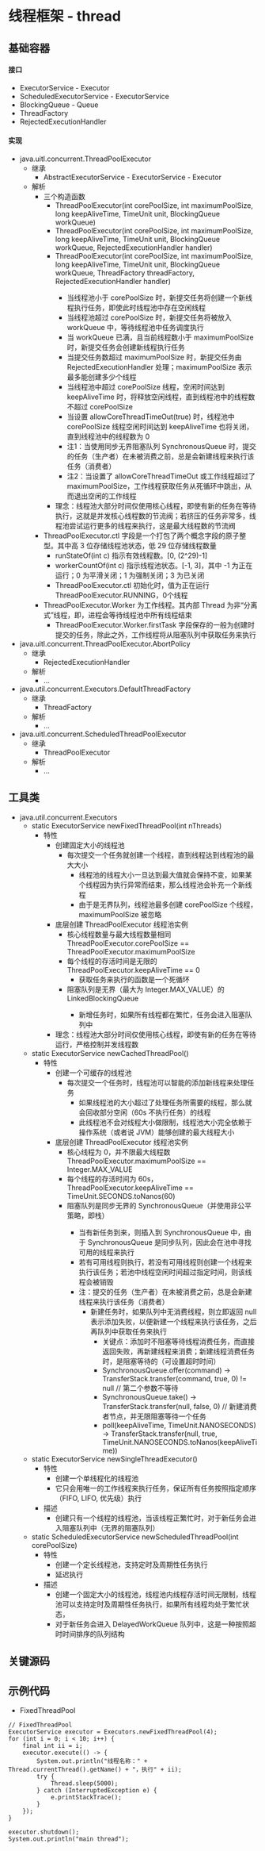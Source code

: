 # 线程框架 - thread

## 基础容器
#### 接口
* ExecutorService - Executor
* ScheduledExecutorService - ExecutorService
* BlockingQueue - Queue
* ThreadFactory
* RejectedExecutionHandler

#### 实现
* java.uitl.concurrent.ThreadPoolExecutor
	* 继承
		* AbstractExecutorService - ExecutorService - Executor
	* 解析
		* 三个构造函数
			* ThreadPoolExecutor(int corePoolSize, int maximumPoolSize, long keepAliveTime, TimeUnit unit, BlockingQueue<Runnable> workQueue)
			* ThreadPoolExecutor(int corePoolSize, int maximumPoolSize, long keepAliveTime, TimeUnit unit, BlockingQueue<Runnable> workQueue, RejectedExecutionHandler handler)
			* ThreadPoolExecutor(int corePoolSize, int maximumPoolSize, long keepAliveTime, TimeUnit unit, BlockingQueue<Runnable> workQueue, ThreadFactory threadFactory, RejectedExecutionHandler handler)
				* 当线程池小于 corePoolSize 时，新提交任务将创建一个新线程执行任务，即使此时线程池中存在空闲线程
				* 当线程池超过 corePoolSize 时，新提交任务将被放入 workQueue 中，等待线程池中任务调度执行
				* 当 workQueue 已满，且当前线程数小于 maximumPoolSize 时，新提交任务会创建新线程执行任务
				* 当提交任务数超过 maximumPoolSize 时，新提交任务由 RejectedExecutionHandler 处理；maximumPoolSize 表示最多能创建多少个线程
				* 当线程池中超过 corePoolSize 线程，空闲时间达到 keepAliveTime 时，将释放空闲线程，直到线程池中的线程数不超过 corePoolSize
				* 当设置 allowCoreThreadTimeOut(true) 时，线程池中 corePoolSize 线程空闲时间达到 keepAliveTime 也将关闭，直到线程池中的线程数为 0
				* 注1：当使用同步无界阻塞队列 SynchronousQueue 时，提交的任务（生产者）在未被消费之前，总是会新建线程来执行该任务（消费者）
				* 注2：当设置了 allowCoreThreadTimeOut 或工作线程超过了 maximumPoolSize，工作线程获取任务从死循环中跳出，从而退出空闲的工作线程
			* 理念：线程池大部分时间仅使用核心线程，即使有新的任务在等待执行，这就是并发核心线程数的节流阀；若挤压的任务非常多，线程池尝试运行更多的线程来执行，这是最大线程数的节流阀
		* ThreadPoolExecutor.ctl 字段是一个打包了两个概念字段的原子整型。其中高 3 位存储线程池状态，低 29 位存储线程数量
			* runStateOf(int c) 指示有效线程数。[0, (2^29)-1]
			* workerCountOf(int c) 指示线程池状态。[-1, 3]，其中 -1 为正在运行；0 为平滑关闭；1 为强制关闭；3 为已关闭
			* ThreadPoolExecutor.ctl 初始化时，值为正在运行 ThreadPoolExecutor.RUNNING，0个线程
		* ThreadPoolExecutor.Worker 为工作线程。其内部 Thread 为非“分离式”线程，即，进程会等待线程池中所有线程结束
			* ThreadPoolExecutor.Worker.firstTask 字段保存的一般为创建时提交的任务，除此之外，工作线程将从阻塞队列中获取任务来执行
* java.uitl.concurrent.ThreadPoolExecutor.AbortPolicy
	* 继承
		* RejectedExecutionHandler
	* 解析
		* ...
* java.util.concurrent.Executors.DefaultThreadFactory
	* 继承
		* ThreadFactory
	* 解析
		* ...
* java.uitl.concurrent.ScheduledThreadPoolExecutor
	* 继承
		* ThreadPoolExecutor
	* 解析
		* ...

## 工具类
* java.util.concurrent.Executors
	* static ExecutorService newFixedThreadPool(int nThreads)
		* 特性
			* 创建固定大小的线程池
				* 每次提交一个任务就创建一个线程，直到线程达到线程池的最大大小
					* 线程池的线程大小一旦达到最大值就会保持不变，如果某个线程因为执行异常而结束，那么线程池会补充一个新线程
					* 由于是无界队列，线程池最多创建 corePoolSize 个线程，maximumPoolSize 被忽略
			* 底层创建 ThreadPoolExecutor 线程池实例
				* 核心线程数量与最大线程数量相同 ThreadPoolExecutor.corePoolSize == ThreadPoolExecutor.maximumPoolSize
				* 每个线程的存活时间是无限的 ThreadPoolExecutor.keepAliveTime == 0
					* 获取任务来执行的函数是一个死循环
				* 阻塞队列是无界（最大为 Integer.MAX_VALUE）的 LinkedBlockingQueue<Runnable>
					* 新增任务时，如果所有线程都在繁忙，任务会进入阻塞队列中
			* 理念：线程池大部分时间仅使用核心线程，即使有新的任务在等待运行，严格控制并发线程数
	* static ExecutorService newCachedThreadPool()
		* 特性
			* 创建一个可缓存的线程池
				* 每次提交一个任务时，线程池可以智能的添加新线程来处理任务
					* 如果线程池的大小超过了处理任务所需要的线程，那么就会回收部分空闲（60s 不执行任务）的线程
					* 此线程池不会对线程大小做限制，线程池大小完全依赖于操作系统（或者说 JVM）能够创建的最大线程大小
			* 底层创建 ThreadPoolExecutor 线程池实例
				* 核心线程为 0，并不限最大线程数 ThreadPoolExecutor.maximumPoolSize == Integer.MAX_VALUE
				* 每个线程的存活时间为 60s，ThreadPoolExecutor.keepAliveTime == TimeUnit.SECONDS.toNanos(60)
				* 阻塞队列是同步无界的 SynchronousQueue<Runnable>（并使用非公平策略，即栈）
					* 当有新任务到来，则插入到 SynchronousQueue 中，由于 SynchronousQueue 是同步队列，因此会在池中寻找可用的线程来执行
					* 若有可用线程则执行，若没有可用线程则创建一个线程来执行该任务；若池中线程空闲时间超过指定时间，则该线程会被销毁
					* 注：提交的任务（生产者）在未被消费之前，总是会新建线程来执行该任务（消费者）
						* 新建任务时，如果队列中无消费线程，则立即返回 null 表示添加失败，以便新建一个线程来执行该任务，之后再队列中获取任务来执行
							* 关键点：添加时不阻塞等待线程消费任务，而直接返回失败，再新建线程来消费；新建线程消费任务时，是阻塞等待的（可设置超时时间）
							* SynchronousQueue.offer(command) -> TransferStack.transfer(command, true, 0) != null // 第二个参数不等待
							* SynchronousQueue.take() -> TransferStack.transfer(null, false, 0)	// 新建消费者节点，并无限阻塞等待一个任务
							* poll(keepAliveTime, TimeUnit.NANOSECONDS)  -> TransferStack.transfer(null, true, TimeUnit.NANOSECONDS.toNanos(keepAliveTime))
	* static ExecutorService newSingleThreadExecutor()
		* 特性
			* 创建一个单线程化的线程池
			* 它只会用唯一的工作线程来执行任务，保证所有任务按照指定顺序（FIFO, LIFO, 优先级）执行
		* 描述
			* 创建只有一个线程的线程池，当该线程正繁忙时，对于新任务会进入阻塞队列中（无界的阻塞队列）
	* static ScheduledExecutorService newScheduledThreadPool(int corePoolSize)
		* 特性
			* 创建一个定长线程池，支持定时及周期性任务执行
			* 延迟执行
		* 描述
			* 创建一个固定大小的线程池，线程池内线程存活时间无限制，线程池可以支持定时及周期性任务执行，如果所有线程均处于繁忙状态，
			* 对于新任务会进入 DelayedWorkQueue 队列中，这是一种按照超时时间排序的队列结构

## 关键源码


## 示例代码
* FixedThreadPool
```
// FixedThreadPool
ExecutorService executor = Executors.newFixedThreadPool(4);
for (int i = 0; i < 10; i++) {
	final int ii = i;
	executor.execute(() -> {
		System.out.println("线程名称：" + Thread.currentThread().getName() + "，执行" + ii);
		try {
			Thread.sleep(5000);
		} catch (InterruptedException e) {
			e.printStackTrace();
		}
	});
}

executor.shutdown();
System.out.println("main thread");
```

